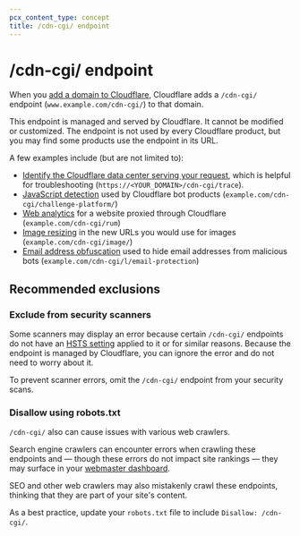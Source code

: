 ```yaml
---
pcx_content_type: concept
title: /cdn-cgi/ endpoint
---
```


# /cdn-cgi/ endpoint

When you [add a domain to Cloudflare](/fundamentals/setup/account-setup/add-site/), Cloudflare adds a `/cdn-cgi/` endpoint (`www.example.com/cdn-cgi/`) to that domain.

This endpoint is managed and served by Cloudflare. It cannot be modified or customized. The endpoint is not used by every Cloudflare product, but you may find some products use the endpoint in its URL.

A few examples include (but are not limited to):

* [Identify the Cloudflare data center serving your request](/support/troubleshooting/general-troubleshooting/gathering-information-for-troubleshooting-sites/#identify-the-cloudflare-data-center-serving-your-request), which is helpful for troubleshooting (`https://<YOUR_DOMAIN>/cdn-cgi/trace`).
* [JavaScript detection](/bots/reference/javascript-detections/) used by Cloudflare bot products (`example.com/cdn-cgi/challenge-platform/`)
* [Web analytics](/analytics/web-analytics/getting-started/#sites-proxied-through-cloudflare) for a website proxied through Cloudflare (`example.com/cdn-cgi/rum`)
* [Image resizing](/images/image-resizing/url-format/) in the new URLs you would use for images (`example.com/cdn-cgi/image/`)
* [Email address obfuscation](https://support.cloudflare.com/hc/articles/200170016) used to hide email addresses from malicious bots (`example.com/cdn-cgi/l/email-protection`)

## Recommended exclusions

### Exclude from security scanners

Some scanners may display an error because certain `/cdn-cgi/` endpoints do not have an [HSTS setting](/ssl/edge-certificates/additional-options/http-strict-transport-security/) applied to it or for similar reasons. Because the endpoint is managed by Cloudflare, you can ignore the error and do not need to worry about it.

To prevent scanner errors, omit the `/cdn-cgi/` endpoint from your security scans.

### Disallow using robots.txt

`/cdn-cgi/` also can cause issues with various web crawlers. 

Search engine crawlers can encounter errors when crawling these endpoints and — though these errors do not impact site rankings — they may surface in your [webmaster dashboard](https://support.cloudflare.com/hc/articles/200169806).

SEO and other web crawlers may also mistakenly crawl these endpoints, thinking that they are part of your site's content.

As a best practice, update your `robots.txt` file to include `Disallow: /cdn-cgi/`.
